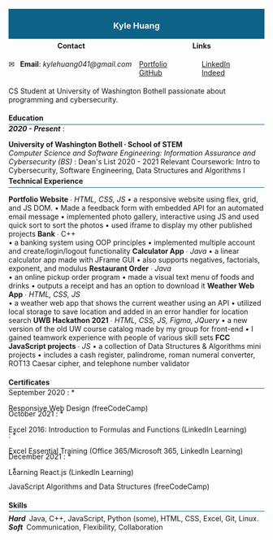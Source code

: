<div width="100%" height="100%" style="background: #0d6288; display: flex; justify-content: center; align-items: center;margin: -15px 0 -20px 0;">
    <h3 width="100%" height="100%" style="text-align: center; color: ghostwhite;">
        Kyle Huang
    </h3>
</div>

<div width="100%" height="100%" style="display: flex; justify-content: space-evenly; align-center: center;">
    <div style="width: 100%; height: 100%; margin-right: 10px; padding: 5px 0 10px 0;">
        <h4 style="text-align: center;">Contact</h4>
        <span>&#9993;&ensp; <b>Email</b>: <em>kylehuang041@gmail.com</em></span>
    </div>
    <div style="width: 100%; height: 100%; display: flex; flex-direction: column; justify-content: center; padding: 5px 0;">
        <h4 style="text-align: center;">Links</h4>
        <div style="display: flex; flex-direction: row; width: 100%;
        height: 100%; justify-content: space-around;">
            <div style="width: 100%; height: 100%;">
                <a target="_blank" href="https://kylehuang041.github.io/Portfolio/">Portfolio</a><br>
                <a target="_blank" href="https://github.com/kylehuang041">GitHub</a><br>
            </div>
            <div style="width: 100%; height: 100%;">
                <a target="_blank" href="https://www.linkedin.com/in/kyle-huang-9492811ba/">LinkedIn</a><br>
                <a target="_blank" href="https://my.indeed.com/p/kyleh-r7behmb">Indeed</a><br>
            </div>
        </div>
    </div>
</div>

<p>CS Student at University of Washington Bothell passionate about programming and cybersecurity.</p>

#### Education

<hr style="background: #0d6288; margin: -15px 0 -15px 0;">

<b><i>2020 - Present</i></b>
: <p style="margin: 0 0 -15px 0"><strong>University of Washington Bothell ∙ School of STEM</strong><br><em>Computer Science and Software Engineering: Information Assurance and Cybersecurity (BS)</em>
: Dean's List 2020 - 2021
Relevant Coursework: Intro to Cybersecurity, Software Engineering, Data Structures and Algorithms I</p>

#### Technical Experience

<hr style="background: #0d6288; margin: -15px 0 5px 0;">

<b>Portfolio Website</b> ∙ <i>HTML, CSS, JS</i>
•	a responsive website using flex, grid, and JS DOM.
•	Made a feedback form with embedded API for an automated email message 
•	implemented photo gallery, interactive using JS and used quick sort to sort the photos
•	used iframe to display my other published projects
<b>Bank</b> ∙ <i></i>C++			
•	a banking system using OOP principles
•	implemented multiple account and create/login/logout functionality
<b>Calculator App</b> ∙ <i>Java</i>	
•	a linear calculator app made with JFrame GUI
•	also supports negatives, factorials, exponent, and modulus
<b>Restaurant Order</b> ∙ <i>Java</i>	
•	an online pickup order program
•	made a visual text menu of foods and drinks
•	outputs a receipt and has an option to download it
<b>Weather Web App</b> ∙ <i>HTML, CSS, JS</i>	
•	a weather web app that shows the current weather using an API
•	utilized local storage to save location and added in an error handler for location search
<b>UWB Hackathon 2021</b> ∙ <i>HTML, CSS, JS, Figma, JQuery</i>
•	a new version of the old UW course catalog made by my group for front-end
•	I gained teamwork experience with people of various skill sets
<b>FCC JavaScript projects</b> ∙ <i>JS</i>
•	a collection of Data Structures & Algorithms mini projects
•	includes a cash register, palindrome, roman numeral converter, ROT13 Caesar cipher, and telephone number validator

#### Certificates

<hr style="background: #0d6288; margin: -15px 0 -15px 0;">

September 2020
: * <p style="margin-bottom: -20px;">Responsive Web Design (freeCodeCamp)</p>

October 2021
: * <p style="margin-bottom: -20px;">Excel 2016: Introduction to Formulas and Functions (LinkedIn Learning)</p>

: * <p style="margin-bottom: -20px;">Excel Essential Training (Office 365/Microsoft 365, LinkedIn Learning)</p>

December 2021
: * <p style="margin-bottom: -20px;">Learning React.js (LinkedIn Learning)</p>
: * <p>JavaScript Algorithms and Data Structures (freeCodeCamp)</p>

#### Skills

<hr style="background: #0d6288; margin: -15px 0 5px 0;">

<p style="margin: 0px;"><strong><i>Hard</i></strong>&ensp;Java, C++, JavaScript, Python (some), HTML, CSS, Excel, Git, Linux.
<p style="margin: 0;"><strong><i>Soft</i></strong>&ensp;Communication, Flexibility, Collaboration</p>